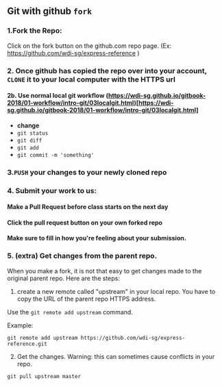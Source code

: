 ## Git with github `fork`

### 1.Fork the Repo:
Click on the fork button on the github.com repo page. (Ex: https://github.com/wdi-sg/express-reference )

### 2. Once github has copied the repo over into your account, `CLONE` it to your local computer with the HTTPS url

#### 2b. Use normal local git workflow (https://wdi-sg.github.io/gitbook-2018/01-workflow/intro-git/03localgit.html)[https://wdi-sg.github.io/gitbook-2018/01-workflow/intro-git/03localgit.html]
- __change__
- `git status`
- `git diff`
- `git add`
- `git commit -m 'something'`

### 3.`PUSH` your changes to your newly cloned repo

### 4. Submit your work to us:

#### Make a Pull Request before class starts on the next day
#### Click the pull request button on your own forked repo
#### Make sure to fill in how you're feeling about your submission.

### 5. (extra) Get changes from the parent repo.
When you make a fork, it is not that easy to get changes made to the original parent repo. Here are the steps:

1. create a new remote called "upstream" in your local repo. You have to copy the URL of the parent repo HTTPS address.

Use the `git remote add upstream` command.

Example:
```
git remote add upstream https://github.com/wdi-sg/express-reference.git
```

2. Get the changes. Warning: this can sometimes cause conflicts in your repo.
```
git pull upstream master
```
